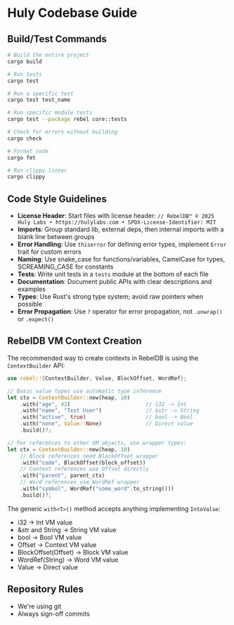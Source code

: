 # Huly Codebase Guide

## Build/Test Commands
```bash
# Build the entire project
cargo build

# Run tests
cargo test

# Run a specific test
cargo test test_name

# Run specific module tests
cargo test --package rebel core::tests

# Check for errors without building
cargo check

# Format code
cargo fmt

# Run clippy linter
cargo clippy
```

## Code Style Guidelines
- **License Header**: Start files with license header: `// RebelDB™ © 2025 Huly Labs • https://hulylabs.com • SPDX-License-Identifier: MIT`
- **Imports**: Group standard lib, external deps, then internal imports with a blank line between groups
- **Error Handling**: Use `thiserror` for defining error types, implement `Error` trait for custom errors
- **Naming**: Use snake_case for functions/variables, CamelCase for types, SCREAMING_CASE for constants
- **Tests**: Write unit tests in a `tests` module at the bottom of each file
- **Documentation**: Document public APIs with clear descriptions and examples
- **Types**: Use Rust's strong type system; avoid raw pointers when possible
- **Error Propagation**: Use `?` operator for error propagation, not `.unwrap()` or `.expect()`

## RebelDB VM Context Creation
The recommended way to create contexts in RebelDB is using the `ContextBuilder` API:

```rust
use rebel::{ContextBuilder, Value, BlockOffset, WordRef};

// Basic value types use automatic type inference
let ctx = ContextBuilder::new(heap, 10)
    .with("age", 42)                        // i32 -> Int 
    .with("name", "Test User")              // &str -> String
    .with("active", true)                   // bool -> Bool
    .with("none", Value::None)              // Direct value
    .build()?;

// For references to other VM objects, use wrapper types:
let ctx = ContextBuilder::new(heap, 10)
    // Block references need BlockOffset wrapper
    .with("code", BlockOffset(block_offset))
    // Context references use Offset directly
    .with("parent", parent_ctx)
    // Word references use WordRef wrapper
    .with("symbol", WordRef("some_word".to_string()))
    .build()?;
```

The generic `with<T>()` method accepts anything implementing `IntoValue`:
- i32 → Int VM value
- &str and String → String VM value
- bool → Bool VM value
- Offset → Context VM value
- BlockOffset(Offset) → Block VM value
- WordRef(String) → Word VM value
- Value → Direct value

## Repository Rules

- We're using git
- Always sign-off commits
